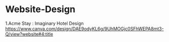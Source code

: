 # Website-Design
1.Acme Stay : Imaginary Hotel Design
https://www.canva.com/design/DAE9odyKL6g/9UhMOGjc0SFhWEPA8mt3-Q/view?website#4:title
